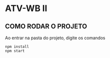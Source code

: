 # ATV-WB II
## COMO RODAR O PROJETO
Ao entrar na pasta do projeto, digite os comandos
```
npm install
npm start
```
